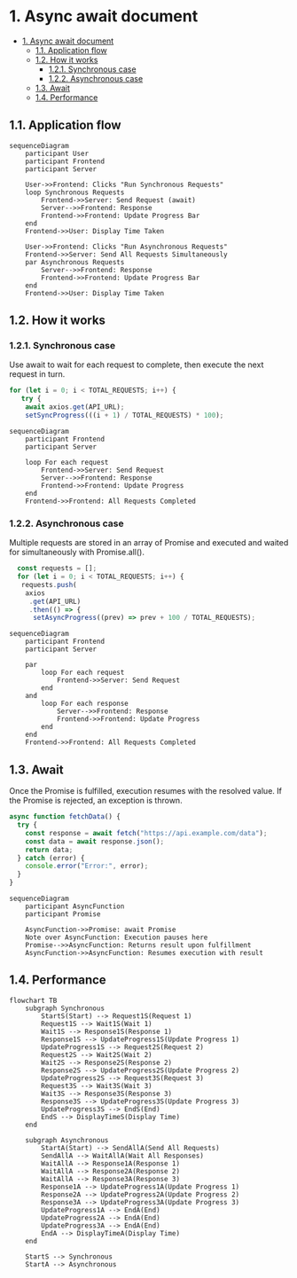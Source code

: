 # 1. Async await document

- [1. Async await document](#1-async-await-document)
  - [1.1. Application flow](#11-application-flow)
  - [1.2. How it works](#12-how-it-works)
    - [1.2.1. Synchronous case](#121-synchronous-case)
    - [1.2.2. Asynchronous case](#122-asynchronous-case)
  - [1.3. Await](#13-await)
  - [1.4. Performance](#14-performance)

## 1.1. Application flow

```mermaid
sequenceDiagram
    participant User
    participant Frontend
    participant Server

    User->>Frontend: Clicks "Run Synchronous Requests"
    loop Synchronous Requests
        Frontend->>Server: Send Request (await)
        Server-->>Frontend: Response
        Frontend->>Frontend: Update Progress Bar
    end
    Frontend->>User: Display Time Taken

    User->>Frontend: Clicks "Run Asynchronous Requests"
    Frontend->>Server: Send All Requests Simultaneously
    par Asynchronous Requests
        Server-->>Frontend: Response
        Frontend->>Frontend: Update Progress Bar
    end
    Frontend->>User: Display Time Taken
```

## 1.2. How it works

### 1.2.1. Synchronous case

Use await to wait for each request to complete, then execute the next request in turn.

```typescript
for (let i = 0; i < TOTAL_REQUESTS; i++) {
   try {
    await axios.get(API_URL);
    setSyncProgress(((i + 1) / TOTAL_REQUESTS) * 100);
```

```mermaid
sequenceDiagram
    participant Frontend
    participant Server

    loop For each request
        Frontend->>Server: Send Request
        Server-->>Frontend: Response
        Frontend->>Frontend: Update Progress
    end
    Frontend->>Frontend: All Requests Completed
```

### 1.2.2. Asynchronous case

Multiple requests are stored in an array of Promise and executed and waited for simultaneously with Promise.all().

```typescript
  const requests = [];
  for (let i = 0; i < TOTAL_REQUESTS; i++) {
   requests.push(
    axios
     .get(API_URL)
     .then(() => {
      setAsyncProgress((prev) => prev + 100 / TOTAL_REQUESTS);
```

```mermaid
sequenceDiagram
    participant Frontend
    participant Server

    par
        loop For each request
            Frontend->>Server: Send Request
        end
    and
        loop For each response
            Server-->>Frontend: Response
            Frontend->>Frontend: Update Progress
        end
    end
    Frontend->>Frontend: All Requests Completed
```

## 1.3. Await

Once the Promise is fulfilled, execution resumes with the resolved value.
If the Promise is rejected, an exception is thrown.

```typescript
async function fetchData() {
  try {
    const response = await fetch("https://api.example.com/data");
    const data = await response.json();
    return data;
  } catch (error) {
    console.error("Error:", error);
  }
}
```

```mermaid
sequenceDiagram
    participant AsyncFunction
    participant Promise

    AsyncFunction->>Promise: await Promise
    Note over AsyncFunction: Execution pauses here
    Promise-->>AsyncFunction: Returns result upon fulfillment
    AsyncFunction->>AsyncFunction: Resumes execution with result
```

## 1.4. Performance

```mermaid
flowchart TB
    subgraph Synchronous
        StartS(Start) --> Request1S(Request 1)
        Request1S --> Wait1S(Wait 1)
        Wait1S --> Response1S(Response 1)
        Response1S --> UpdateProgress1S(Update Progress 1)
        UpdateProgress1S --> Request2S(Request 2)
        Request2S --> Wait2S(Wait 2)
        Wait2S --> Response2S(Response 2)
        Response2S --> UpdateProgress2S(Update Progress 2)
        UpdateProgress2S --> Request3S(Request 3)
        Request3S --> Wait3S(Wait 3)
        Wait3S --> Response3S(Response 3)
        Response3S --> UpdateProgress3S(Update Progress 3)
        UpdateProgress3S --> EndS(End)
        EndS --> DisplayTimeS(Display Time)
    end

    subgraph Asynchronous
        StartA(Start) --> SendAllA(Send All Requests)
        SendAllA --> WaitAllA(Wait All Responses)
        WaitAllA --> Response1A(Response 1)
        WaitAllA --> Response2A(Response 2)
        WaitAllA --> Response3A(Response 3)
        Response1A --> UpdateProgress1A(Update Progress 1)
        Response2A --> UpdateProgress2A(Update Progress 2)
        Response3A --> UpdateProgress3A(Update Progress 3)
        UpdateProgress1A --> EndA(End)
        UpdateProgress2A --> EndA(End)
        UpdateProgress3A --> EndA(End)
        EndA --> DisplayTimeA(Display Time)
    end

    StartS --> Synchronous
    StartA --> Asynchronous
```
